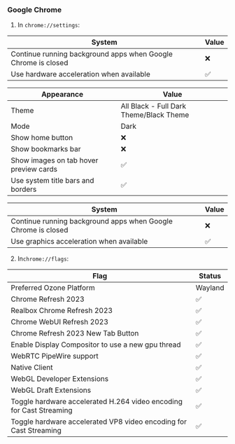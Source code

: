 ### Google Chrome

1) In `chrome://settings`:

| System                                                | Value  |
|-------------------------------------------------------|--------|
| Continue running background apps when Google Chrome is closed | ❌ |
| Use hardware acceleration when available              | ✅      |

| Appearance                                            | Value  |
|-------------------------------------------------------|--------|
| Theme                                                 | All Black - Full Dark Theme/Black Theme |
| Mode                                                  | Dark   |
| Show home button                                      | ❌      |
| Show bookmarks bar                                    | ❌      |
| Show images on tab hover preview cards                | ✅      |
| Use system title bars and borders                     | ✅      |

| System                                                | Value  |
|-------------------------------------------------------|--------|
| Continue running background apps when Google Chrome is closed    | ❌ |
| Use graphics acceleration when available                         | ✅ |

2) In`chrome://flags`:

| Flag                                                  | Status |
|-------------------------------------------------------|--------|
| Preferred Ozone Platform                              | Wayland |
| Chrome Refresh 2023                                   | ✅      |
| Realbox Chrome Refresh 2023                           | ✅      |
| Chrome WebUI Refresh 2023                             | ✅      |
| Chrome Refresh 2023 New Tab Button                    | ✅      |
| Enable Display Compositor to use a new gpu thread     | ✅      |
| WebRTC PipeWire support                               | ✅      |
| Native Client                                         | ✅      |
| WebGL Developer Extensions                            | ✅      |
| WebGL Draft Extensions                                | ✅      |
| Toggle hardware accelerated H.264 video encoding for Cast Streaming | ✅ |
| Toggle hardware accelerated VP8 video encoding for Cast Streaming  | ✅ |

